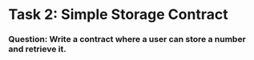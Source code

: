 # Task 2: Simple Storage Contract

### Question: Write a contract where a user can store a number and retrieve it.
